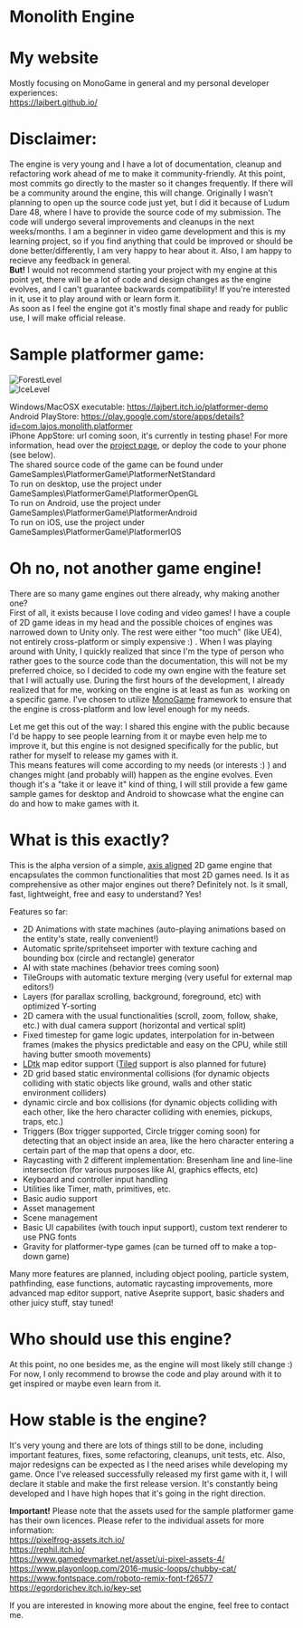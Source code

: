 # Monolith Engine

# My website
Mostly focusing on MonoGame in general and my personal developer experiences:  
https://lajbert.github.io/

# Disclaimer: 
The engine is very young and I have a lot of documentation, cleanup and refactoring work ahead of me to make it community-friendly. At this point, most commits go directly to the master so it changes frequently. If there will be a community around the engine, this will change. Originally I wasn't planning to open up the source code just yet, but I did it because of Ludum Dare 48, where I have to provide the source code of my submission. The code will undergo several improvements and cleanups in the next weeks/months. I am a beginner in video game development and this is my learning project, so if you find anything that could be improved or should be done better/differently, I am very happy to hear about it. Also, I am happy to recieve any feedback in general.  
**But!** I would not recommend starting your project with my engine at this point yet, there will be a lot of code and design changes as the engine evolves, and I can't guarantee backwards compatibility! If you're interested in it, use it to play around with or learn form it.  
As soon as I feel the engine got it's mostly final shape and ready for public use, I will make official release.

# Sample platformer game:
![ForestLevel](https://img.itch.zone/aW1hZ2UvMTAyMDA1MS81ODE2MDU4LmdpZg==/original/rC%2BG5S.gif)  
![IceLevel](https://img.itch.zone/aW1hZ2UvMTAyMDA1MS81ODE2MDU5LmdpZg==/original/UghiPj.gif)

Windows/MacOSX executable: https://lajbert.itch.io/platformer-demo  
Android PlayStore: https://play.google.com/store/apps/details?id=com.lajos.monolith.platformer  
iPhone AppStore: url coming soon, it's currently in testing phase! For more information, head over the [project page](https://github.com/Lajbert/MonolithEngine/projects), or deploy the code to your phone (see below).  
The shared source code of the game can be found under GameSamples\PlatformerGame\PlatformerNetStandard  
To run on desktop, use the project under GameSamples\PlatformerGame\PlatformerOpenGL  
To run on Android, use the project under GameSamples\PlatformerGame\PlatformerAndroid  
To run on iOS, use the project under GameSamples\PlatformerGame\PlatformerIOS  

# Oh no, not another game engine!
There are so many game engines out there already, why making another one?  
First of all, it exists because I love coding and video games! I have a couple of 2D game ideas in my head and the possible choices of engines was narrowed down to Unity only.
The rest were either "too much" (like UE4), not entirely cross-platform or simply expensive :) . When I was playing around with Unity, I quickly realized that
since I'm the type of person who rather goes to the source code than the documentation, this will not be my preferred choice, so I decided to code my own engine
with the feature set that I will actually use. During the first hours of the development, I already realized that for me, working on the engine is at least as fun as 
working on a specific game. I've chosen to utilize [MonoGame](https://www.monogame.net/) framework to ensure that the engine is cross-platform and low level enough for my needs.

Let me get this out of the way: I shared this engine with the public because I'd be happy to see people learning from it or maybe even help me to improve it, but this engine is not designed specifically for the public, but rather for myself to release my games with it.  
This means features will come according to my needs (or interests :) ) and changes might (and probably will) happen as the engine evolves. Even though it's a "take it or leave it" kind of thing, I will still provide a few game sample games for desktop and Android to showcase what the engine can do and how to make games with it.

# What is this exactly?
This is the alpha version of a simple, [axis aligned](https://en.wikipedia.org/wiki/Axis-aligned_object) 2D game engine that encapsulates the common functionalities that most 2D games need. Is it as comprehensive as other major engines out there? Definitely not. Is it small, fast, lightweight, free and easy to understand? Yes!  

Features so far:
* 2D Animations with state machines (auto-playing animations based on the entity's state, really convenient!)
* Automatic sprite/spritehseet importer with texture caching and bounding box (circle and rectangle) generator
* AI with state machines (behavior trees coming soon)
* TileGroups with automatic texture merging (very useful for external map editors!)
* Layers (for parallax scrolling, background, foreground, etc) with optimized Y-sorting
* 2D camera with the usual functionalities (scroll, zoom, follow, shake, etc.) with dual camera support (horizontal and vertical split)
* Fixed timestep for game logic updates, interpolation for in-between frames (makes the physics predictable and easy on the CPU, while still having butter smooth movements)
* [LDtk](https://ldtk.io/) map editor support ([Tiled](https://www.mapeditor.org/) support is also planned for future)
* 2D grid based static environmental collisions (for dynamic objects colliding with static objects like ground, walls and other static environment colliders)
* dynamic circle and box collisions (for dynamic objects colliding with each other, like the hero character colliding with enemies, pickups, traps, etc.)
* Triggers (Box trigger supported, Circle trigger coming soon) for detecting that an object inside an area, like the hero character entering a certain part of the map that opens a door, etc.
* Raycasting with 2 different implementation: Bresenham line and line-line intersection (for various purposes like AI, graphics effects, etc)
* Keyboard and controller input handling
* Utilities like Timer, math, primitives, etc.
* Basic audio support
* Asset management
* Scene management
* Basic UI capabilites (with touch input support), custom text renderer to use PNG fonts
* Gravity for platformer-type games (can be turned off to make a top-down game)

Many more features are planned, including object pooling, particle system, pathfinding, ease functions, automatic raycasting improvements, more advanced map editor support, native Aseprite support, basic shaders and other juicy stuff, stay tuned!

# Who should use this engine?
At this point, no one besides me, as the engine will most likely still change :) For now, I only recommend to browse the code and play around with it to get inspired or maybe even learn from it.

# How stable is the engine?
It's very young and there are lots of things still to be done, including important features, fixes, some refactoring, cleanups, unit tests, etc. Also, major redesigns can be expected as I the need arises while developing my game.
Once I've released successfully released my first game with it, I will declare it stable and make the first release version. It's constantly being developed and I have high hopes that it's going in the right direction.

**Important!** Please note that the assets used for the sample platformer game has their own licences. Please refer to the individual assets for more information:  
https://pixelfrog-assets.itch.io/  
https://rephil.itch.io/  
https://www.gamedevmarket.net/asset/ui-pixel-assets-4/  
https://www.playonloop.com/2016-music-loops/chubby-cat/  
https://www.fontspace.com/roboto-remix-font-f26577  
https://egordorichev.itch.io/key-set

If you are interested in knowing more about the engine, feel free to contact me.
